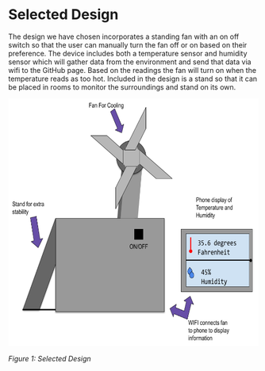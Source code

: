 # Selected Design

The design we have chosen incorporates a standing fan with an on off switch so that the user
can manually turn the fan off or on based on their preference. The device includes both a
temperature sensor and humidity sensor which will gather data from the environment
and send that data via wifi to the GitHub page. Based on the readings the fan will turn
on when the temperature reads as too hot. Included in the design is a stand so that it can be
placed in rooms to monitor the surroundings and stand on its own.


<img src="https://raw.githubusercontent.com/ASU-EGR314-Team-302/ASU-EGR314-Team-302.gitgub.io/main/docs/assets/images/SelectedDesign.png" witdth="500" height="500">

_Figure 1: Selected Design_